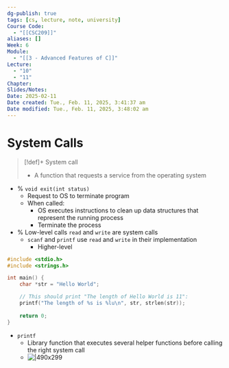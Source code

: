 ```yaml
---
dg-publish: true
tags: [cs, lecture, note, university]
Course Code:
  - "[[CSC209]]"
aliases: []
Week: 6
Module:
  - "[[3 - Advanced Features of C]]"
Lecture:
  - "10"
  - "11"
Chapter: 
Slides/Notes: 
Date: 2025-02-11
Date created: Tue., Feb. 11, 2025, 3:41:37 am
Date modified: Tue., Feb. 11, 2025, 3:48:02 am
---
```


# System Calls

> [!def]+ System call
> - A function that requests a service from the operating system

- % `void exit(int status)`
    - Request to OS to terminate program
    - When called:
        - OS executes instructions to clean up data structures that represent the running process
        - Terminate the process
- % Low-level calls `read` and `write` are system calls
    - `scanf` and `printf` use `read` and `write` in their implementation
        - Higher-level

```c
#include <stdio.h>
#include <strings.h>

int main() {
    char *str = "Hello World";

    // This should print "The length of Hello World is 11":
    printf("The length of %s is %lu\n", str, strlen(str));
    
    return 0;
}
```

- `printf`
    - Library function that executes several helper functions before calling the right system call
    - ![|490x299](https://i.imgur.com/RIBnM1o.png)
